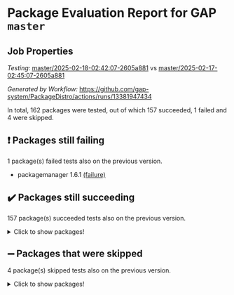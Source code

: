 # Package Evaluation Report for GAP `master`

## Job Properties

*Testing:* [master/2025-02-18-02:42:07-2605a881](https://github.com/gap-system/PackageDistro/blob/data/reports/master/2025-02-18-02:42:07-2605a881) vs [master/2025-02-17-02:45:07-2605a881](https://github.com/gap-system/PackageDistro/blob/data/reports/master/2025-02-17-02:45:07-2605a881)

*Generated by Workflow:* https://github.com/gap-system/PackageDistro/actions/runs/13381947434

In total, 162 packages were tested, out of which 157 succeeded, 1 failed and 4 were skipped.

## :exclamation: Packages still failing

1 package(s) failed tests also on the previous version.
- packagemanager 1.6.1 [(failure)](https://github.com/gap-system/PackageDistro/actions/runs/13381947434/job/37372201133)

## :heavy_check_mark: Packages still succeeding

157 package(s) succeeded tests also on the previous version.
<details><summary>Click to show packages!</summary>

- 4ti2interface 2024.11-01 [(success)](https://github.com/gap-system/PackageDistro/actions/runs/13381947434/job/37372172488)
- ace 5.6.2 [(success)](https://github.com/gap-system/PackageDistro/actions/runs/13381947434/job/37372176907)
- aclib 1.3.2 [(success)](https://github.com/gap-system/PackageDistro/actions/runs/13381947434/job/37372177646)
- agt 0.3.1 [(success)](https://github.com/gap-system/PackageDistro/actions/runs/13381947434/job/37372178183)
- alco 1.1.1 [(success)](https://github.com/gap-system/PackageDistro/actions/runs/13381947434/job/37372178605)
- alnuth 3.2.1 [(success)](https://github.com/gap-system/PackageDistro/actions/runs/13381947434/job/37372180210)
- anupq 3.3.1 [(success)](https://github.com/gap-system/PackageDistro/actions/runs/13381947434/job/37372181776)
- atlasrep 2.1.9 [(success)](https://github.com/gap-system/PackageDistro/actions/runs/13381947434/job/37372181990)
- autodoc 2023.06.19 [(success)](https://github.com/gap-system/PackageDistro/actions/runs/13381947434/job/37372182237)
- automata 1.16 [(success)](https://github.com/gap-system/PackageDistro/actions/runs/13381947434/job/37372182411)
- automgrp 1.3.3 [(success)](https://github.com/gap-system/PackageDistro/actions/runs/13381947434/job/37372182629)
- autpgrp 1.11 [(success)](https://github.com/gap-system/PackageDistro/actions/runs/13381947434/job/37372182789)
- cap 2025.01-01 [(success)](https://github.com/gap-system/PackageDistro/actions/runs/13381947434/job/37372183012)
- caratinterface 2.3.7 [(success)](https://github.com/gap-system/PackageDistro/actions/runs/13381947434/job/37372183185)
- cddinterface 2024.09.02 [(success)](https://github.com/gap-system/PackageDistro/actions/runs/13381947434/job/37372183364)
- circle 1.6.6 [(success)](https://github.com/gap-system/PackageDistro/actions/runs/13381947434/job/37372183562)
- classicpres 1.22 [(success)](https://github.com/gap-system/PackageDistro/actions/runs/13381947434/job/37372183737)
- cohomolo 1.6.11 [(success)](https://github.com/gap-system/PackageDistro/actions/runs/13381947434/job/37372183919)
- congruence 1.2.7 [(success)](https://github.com/gap-system/PackageDistro/actions/runs/13381947434/job/37372184093)
- corefreesub 0.6 [(success)](https://github.com/gap-system/PackageDistro/actions/runs/13381947434/job/37372184322)
- corelg 1.57 [(success)](https://github.com/gap-system/PackageDistro/actions/runs/13381947434/job/37372184509)
- crime 1.6 [(success)](https://github.com/gap-system/PackageDistro/actions/runs/13381947434/job/37372184712)
- crisp 1.4.6 [(success)](https://github.com/gap-system/PackageDistro/actions/runs/13381947434/job/37372184945)
- crypting 0.10.5 [(success)](https://github.com/gap-system/PackageDistro/actions/runs/13381947434/job/37372185126)
- cryst 4.1.27 [(success)](https://github.com/gap-system/PackageDistro/actions/runs/13381947434/job/37372185294)
- crystcat 1.1.10 [(success)](https://github.com/gap-system/PackageDistro/actions/runs/13381947434/job/37372185475)
- ctbllib 1.3.9 [(success)](https://github.com/gap-system/PackageDistro/actions/runs/13381947434/job/37372185683)
- cubefree 1.20 [(success)](https://github.com/gap-system/PackageDistro/actions/runs/13381947434/job/37372185896)
- curlinterface 2.4.0 [(success)](https://github.com/gap-system/PackageDistro/actions/runs/13381947434/job/37372186086)
- cvec 2.8.3 [(success)](https://github.com/gap-system/PackageDistro/actions/runs/13381947434/job/37372186308)
- datastructures 0.3.1 [(success)](https://github.com/gap-system/PackageDistro/actions/runs/13381947434/job/37372186504)
- deepthought 1.0.8 [(success)](https://github.com/gap-system/PackageDistro/actions/runs/13381947434/job/37372186690)
- design 1.8.2 [(success)](https://github.com/gap-system/PackageDistro/actions/runs/13381947434/job/37372186865)
- difsets 2.3.1 [(success)](https://github.com/gap-system/PackageDistro/actions/runs/13381947434/job/37372187065)
- digraphs 1.10.0 [(success)](https://github.com/gap-system/PackageDistro/actions/runs/13381947434/job/37372187234)
- edim 1.3.8 [(success)](https://github.com/gap-system/PackageDistro/actions/runs/13381947434/job/37372187427)
- example 4.4.0 [(success)](https://github.com/gap-system/PackageDistro/actions/runs/13381947434/job/37372187602)
- examplesforhomalg 2023.10-01 [(success)](https://github.com/gap-system/PackageDistro/actions/runs/13381947434/job/37372187786)
- factint 1.6.3 [(success)](https://github.com/gap-system/PackageDistro/actions/runs/13381947434/job/37372187963)
- ferret 1.0.14 [(success)](https://github.com/gap-system/PackageDistro/actions/runs/13381947434/job/37372188126)
- fga 1.5.0 [(success)](https://github.com/gap-system/PackageDistro/actions/runs/13381947434/job/37372188279)
- fining 1.5.6 [(success)](https://github.com/gap-system/PackageDistro/actions/runs/13381947434/job/37372188414)
- float 1.0.5 [(success)](https://github.com/gap-system/PackageDistro/actions/runs/13381947434/job/37372188675)
- format 1.4.4 [(success)](https://github.com/gap-system/PackageDistro/actions/runs/13381947434/job/37372188903)
- forms 1.2.12 [(success)](https://github.com/gap-system/PackageDistro/actions/runs/13381947434/job/37372189048)
- fplsa 1.2.6 [(success)](https://github.com/gap-system/PackageDistro/actions/runs/13381947434/job/37372189214)
- fr 2.4.13 [(success)](https://github.com/gap-system/PackageDistro/actions/runs/13381947434/job/37372189400)
- francy 2.0.3 [(success)](https://github.com/gap-system/PackageDistro/actions/runs/13381947434/job/37372189633)
- fwtree 1.3 [(success)](https://github.com/gap-system/PackageDistro/actions/runs/13381947434/job/37372189836)
- gapdoc 1.6.7 [(success)](https://github.com/gap-system/PackageDistro/actions/runs/13381947434/job/37372190026)
- gauss 2024.11-01 [(success)](https://github.com/gap-system/PackageDistro/actions/runs/13381947434/job/37372190214)
- gaussforhomalg 2024.08-01 [(success)](https://github.com/gap-system/PackageDistro/actions/runs/13381947434/job/37372190419)
- gbnp 1.1.0 [(success)](https://github.com/gap-system/PackageDistro/actions/runs/13381947434/job/37372190622)
- generalizedmorphismsforcap 2024.09-03 [(success)](https://github.com/gap-system/PackageDistro/actions/runs/13381947434/job/37372190802)
- genss 1.6.9 [(success)](https://github.com/gap-system/PackageDistro/actions/runs/13381947434/job/37372190989)
- gradedmodules 2024.12-01 [(success)](https://github.com/gap-system/PackageDistro/actions/runs/13381947434/job/37372191186)
- gradedringforhomalg 2024.07-01 [(success)](https://github.com/gap-system/PackageDistro/actions/runs/13381947434/job/37372191377)
- grape 4.9.2 [(success)](https://github.com/gap-system/PackageDistro/actions/runs/13381947434/job/37372191552)
- groupoids 1.76 [(success)](https://github.com/gap-system/PackageDistro/actions/runs/13381947434/job/37372191738)
- grpconst 2.6.5 [(success)](https://github.com/gap-system/PackageDistro/actions/runs/13381947434/job/37372191904)
- guarana 0.96.3 [(success)](https://github.com/gap-system/PackageDistro/actions/runs/13381947434/job/37372192136)
- guava 3.20 [(success)](https://github.com/gap-system/PackageDistro/actions/runs/13381947434/job/37372192350)
- hap 1.66 [(success)](https://github.com/gap-system/PackageDistro/actions/runs/13381947434/job/37372192499)
- hapcryst 0.1.15 [(success)](https://github.com/gap-system/PackageDistro/actions/runs/13381947434/job/37372192721)
- hecke 1.5.4 [(success)](https://github.com/gap-system/PackageDistro/actions/runs/13381947434/job/37372192922)
- help 4.0 [(success)](https://github.com/gap-system/PackageDistro/actions/runs/13381947434/job/37372193104)
- homalg 2024.01-01 [(success)](https://github.com/gap-system/PackageDistro/actions/runs/13381947434/job/37372193271)
- homalgtocas 2023.11-01 [(success)](https://github.com/gap-system/PackageDistro/actions/runs/13381947434/job/37372193507)
- idrel 2.48 [(success)](https://github.com/gap-system/PackageDistro/actions/runs/13381947434/job/37372193706)
- images 1.3.3 [(success)](https://github.com/gap-system/PackageDistro/actions/runs/13381947434/job/37372193866)
- intpic 0.4.0 [(success)](https://github.com/gap-system/PackageDistro/actions/runs/13381947434/job/37372194055)
- io 4.9.1 [(success)](https://github.com/gap-system/PackageDistro/actions/runs/13381947434/job/37372194256)
- io_forhomalg 2023.02-04 [(success)](https://github.com/gap-system/PackageDistro/actions/runs/13381947434/job/37372194467)
- irredsol 1.4.4 [(success)](https://github.com/gap-system/PackageDistro/actions/runs/13381947434/job/37372194664)
- json 2.2.2 [(success)](https://github.com/gap-system/PackageDistro/actions/runs/13381947434/job/37372194867)
- jupyterkernel 1.5.1 [(success)](https://github.com/gap-system/PackageDistro/actions/runs/13381947434/job/37372195094)
- jupyterviz 1.5.6 [(success)](https://github.com/gap-system/PackageDistro/actions/runs/13381947434/job/37372195286)
- kan 1.37 [(success)](https://github.com/gap-system/PackageDistro/actions/runs/13381947434/job/37372195441)
- kbmag 1.5.11 [(success)](https://github.com/gap-system/PackageDistro/actions/runs/13381947434/job/37372195667)
- laguna 3.9.7 [(success)](https://github.com/gap-system/PackageDistro/actions/runs/13381947434/job/37372195813)
- liealgdb 2.2.1 [(success)](https://github.com/gap-system/PackageDistro/actions/runs/13381947434/job/37372196051)
- liepring 2.9.1 [(success)](https://github.com/gap-system/PackageDistro/actions/runs/13381947434/job/37372196268)
- liering 2.4.2 [(success)](https://github.com/gap-system/PackageDistro/actions/runs/13381947434/job/37372196450)
- linearalgebraforcap 2025.02-01 [(success)](https://github.com/gap-system/PackageDistro/actions/runs/13381947434/job/37372196716)
- lins 0.9 [(success)](https://github.com/gap-system/PackageDistro/actions/runs/13381947434/job/37372196908)
- localizeringforhomalg 2023.10-01 [(success)](https://github.com/gap-system/PackageDistro/actions/runs/13381947434/job/37372197127)
- loops 3.4.4 [(success)](https://github.com/gap-system/PackageDistro/actions/runs/13381947434/job/37372197303)
- lpres 1.1.1 [(success)](https://github.com/gap-system/PackageDistro/actions/runs/13381947434/job/37372197512)
- majoranaalgebras 1.5.2 [(success)](https://github.com/gap-system/PackageDistro/actions/runs/13381947434/job/37372197719)
- mapclass 1.4.6 [(success)](https://github.com/gap-system/PackageDistro/actions/runs/13381947434/job/37372197956)
- matgrp 0.71 [(success)](https://github.com/gap-system/PackageDistro/actions/runs/13381947434/job/37372198206)
- matricesforhomalg 2024.11-02 [(success)](https://github.com/gap-system/PackageDistro/actions/runs/13381947434/job/37372198380)
- modisom 3.0.0 [(success)](https://github.com/gap-system/PackageDistro/actions/runs/13381947434/job/37372198575)
- modulepresentationsforcap 2024.09-02 [(success)](https://github.com/gap-system/PackageDistro/actions/runs/13381947434/job/37372198778)
- modules 2024.12-01 [(success)](https://github.com/gap-system/PackageDistro/actions/runs/13381947434/job/37372199000)
- monoidalcategories 2025.01-02 [(success)](https://github.com/gap-system/PackageDistro/actions/runs/13381947434/job/37372199242)
- nconvex 2024.12-01 [(success)](https://github.com/gap-system/PackageDistro/actions/runs/13381947434/job/37372199443)
- nilmat 1.4.2 [(success)](https://github.com/gap-system/PackageDistro/actions/runs/13381947434/job/37372199649)
- nock 1.5 [(success)](https://github.com/gap-system/PackageDistro/actions/runs/13381947434/job/37372199875)
- normalizinterface 1.3.7 [(success)](https://github.com/gap-system/PackageDistro/actions/runs/13381947434/job/37372200072)
- nq 2.5.11 [(success)](https://github.com/gap-system/PackageDistro/actions/runs/13381947434/job/37372200275)
- numericalsgps 1.4.0 [(success)](https://github.com/gap-system/PackageDistro/actions/runs/13381947434/job/37372200474)
- openmath 11.5.3 [(success)](https://github.com/gap-system/PackageDistro/actions/runs/13381947434/job/37372200694)
- orb 5.0.0 [(success)](https://github.com/gap-system/PackageDistro/actions/runs/13381947434/job/37372200915)
- patternclass 2.4.5 [(success)](https://github.com/gap-system/PackageDistro/actions/runs/13381947434/job/37372201354)
- permut 2.0.5 [(success)](https://github.com/gap-system/PackageDistro/actions/runs/13381947434/job/37372201579)
- polenta 1.3.10 [(success)](https://github.com/gap-system/PackageDistro/actions/runs/13381947434/job/37372201818)
- polymaking 0.8.7 [(success)](https://github.com/gap-system/PackageDistro/actions/runs/13381947434/job/37372202060)
- primgrp 3.4.4 [(success)](https://github.com/gap-system/PackageDistro/actions/runs/13381947434/job/37372202305)
- profiling 2.6.0 [(success)](https://github.com/gap-system/PackageDistro/actions/runs/13381947434/job/37372202507)
- qdistrnd 0.9.5 [(success)](https://github.com/gap-system/PackageDistro/actions/runs/13381947434/job/37372202687)
- qpa 1.35 [(success)](https://github.com/gap-system/PackageDistro/actions/runs/13381947434/job/37372202910)
- quagroup 1.8.4 [(success)](https://github.com/gap-system/PackageDistro/actions/runs/13381947434/job/37372203186)
- radiroot 2.9 [(success)](https://github.com/gap-system/PackageDistro/actions/runs/13381947434/job/37372203401)
- rcwa 4.7.1 [(success)](https://github.com/gap-system/PackageDistro/actions/runs/13381947434/job/37372203627)
- rds 1.8 [(success)](https://github.com/gap-system/PackageDistro/actions/runs/13381947434/job/37372203896)
- recog 1.4.4 [(success)](https://github.com/gap-system/PackageDistro/actions/runs/13381947434/job/37372204101)
- repndecomp 1.3.0 [(success)](https://github.com/gap-system/PackageDistro/actions/runs/13381947434/job/37372204275)
- repsn 3.1.2 [(success)](https://github.com/gap-system/PackageDistro/actions/runs/13381947434/job/37372204470)
- resclasses 4.7.3 [(success)](https://github.com/gap-system/PackageDistro/actions/runs/13381947434/job/37372204664)
- ringsforhomalg 2024.11-02 [(success)](https://github.com/gap-system/PackageDistro/actions/runs/13381947434/job/37372204999)
- sco 2023.08-01 [(success)](https://github.com/gap-system/PackageDistro/actions/runs/13381947434/job/37372205227)
- scscp 2.4.3 [(success)](https://github.com/gap-system/PackageDistro/actions/runs/13381947434/job/37372205410)
- semigroups 5.4.0 [(success)](https://github.com/gap-system/PackageDistro/actions/runs/13381947434/job/37372205623)
- sglppow 2.4 [(success)](https://github.com/gap-system/PackageDistro/actions/runs/13381947434/job/37372206091)
- sgpviz 0.999.6 [(success)](https://github.com/gap-system/PackageDistro/actions/runs/13381947434/job/37372206300)
- simpcomp 2.1.14 [(success)](https://github.com/gap-system/PackageDistro/actions/runs/13381947434/job/37372206535)
- singular 2024.06.03 [(success)](https://github.com/gap-system/PackageDistro/actions/runs/13381947434/job/37372206727)
- sl2reps 1.1 [(success)](https://github.com/gap-system/PackageDistro/actions/runs/13381947434/job/37372206888)
- sla 1.6.2 [(success)](https://github.com/gap-system/PackageDistro/actions/runs/13381947434/job/37372207085)
- smallantimagmas 0.3.0 [(success)](https://github.com/gap-system/PackageDistro/actions/runs/13381947434/job/37372207253)
- smallgrp 1.5.4 [(success)](https://github.com/gap-system/PackageDistro/actions/runs/13381947434/job/37372207407)
- smallsemi 0.7.1 [(success)](https://github.com/gap-system/PackageDistro/actions/runs/13381947434/job/37372207552)
- sonata 2.9.6 [(success)](https://github.com/gap-system/PackageDistro/actions/runs/13381947434/job/37372207703)
- sophus 1.27 [(success)](https://github.com/gap-system/PackageDistro/actions/runs/13381947434/job/37372207916)
- sotgrps 1.3 [(success)](https://github.com/gap-system/PackageDistro/actions/runs/13381947434/job/37372208175)
- spinsym 1.5.2 [(success)](https://github.com/gap-system/PackageDistro/actions/runs/13381947434/job/37372208402)
- standardff 1.0 [(success)](https://github.com/gap-system/PackageDistro/actions/runs/13381947434/job/37372208616)
- symbcompcc 1.3.2 [(success)](https://github.com/gap-system/PackageDistro/actions/runs/13381947434/job/37372208798)
- thelma 1.3 [(success)](https://github.com/gap-system/PackageDistro/actions/runs/13381947434/job/37372208986)
- tomlib 1.2.11 [(success)](https://github.com/gap-system/PackageDistro/actions/runs/13381947434/job/37372209172)
- toolsforhomalg 2024.09-01 [(success)](https://github.com/gap-system/PackageDistro/actions/runs/13381947434/job/37372209361)
- toric 1.9.6 [(success)](https://github.com/gap-system/PackageDistro/actions/runs/13381947434/job/37372209565)
- transgrp 3.6.5 [(success)](https://github.com/gap-system/PackageDistro/actions/runs/13381947434/job/37372209770)
- typeset 1.2.2 [(success)](https://github.com/gap-system/PackageDistro/actions/runs/13381947434/job/37372209967)
- ugaly 4.1.3 [(success)](https://github.com/gap-system/PackageDistro/actions/runs/13381947434/job/37372210165)
- unipot 1.6 [(success)](https://github.com/gap-system/PackageDistro/actions/runs/13381947434/job/37372210357)
- unitlib 4.2.0 [(success)](https://github.com/gap-system/PackageDistro/actions/runs/13381947434/job/37372210559)
- utils 0.85 [(success)](https://github.com/gap-system/PackageDistro/actions/runs/13381947434/job/37372210782)
- uuid 0.7 [(success)](https://github.com/gap-system/PackageDistro/actions/runs/13381947434/job/37372210985)
- walrus 0.9991 [(success)](https://github.com/gap-system/PackageDistro/actions/runs/13381947434/job/37372211174)
- wedderga 4.10.5 [(success)](https://github.com/gap-system/PackageDistro/actions/runs/13381947434/job/37372211338)
- wpe 0.8 [(success)](https://github.com/gap-system/PackageDistro/actions/runs/13381947434/job/37372211485)
- xmod 2.92 [(success)](https://github.com/gap-system/PackageDistro/actions/runs/13381947434/job/37372211662)
- xmodalg 1.23 [(success)](https://github.com/gap-system/PackageDistro/actions/runs/13381947434/job/37372211835)
- yangbaxter 0.10.6 [(success)](https://github.com/gap-system/PackageDistro/actions/runs/13381947434/job/37372211975)
- zeromqinterface 0.16 [(success)](https://github.com/gap-system/PackageDistro/actions/runs/13381947434/job/37372212131)
</details>

## :heavy_minus_sign: Packages that were skipped

4 package(s) skipped tests also on the previous version.
<details><summary>Click to show packages!</summary>

- browse 1.8.21 [(skipped)](https://github.com/gap-system/PackageDistro/actions/runs/13381947434/job/37371882244)
- itc 1.5.1 [(skipped)](https://github.com/gap-system/PackageDistro/actions/runs/13381947434/job/37371882244)
- polycyclic 2.16 [(skipped)](https://github.com/gap-system/PackageDistro/actions/runs/13381947434/job/37371882244)
- xgap 4.32 [(skipped)](https://github.com/gap-system/PackageDistro/actions/runs/13381947434/job/37371882244)
</details>

